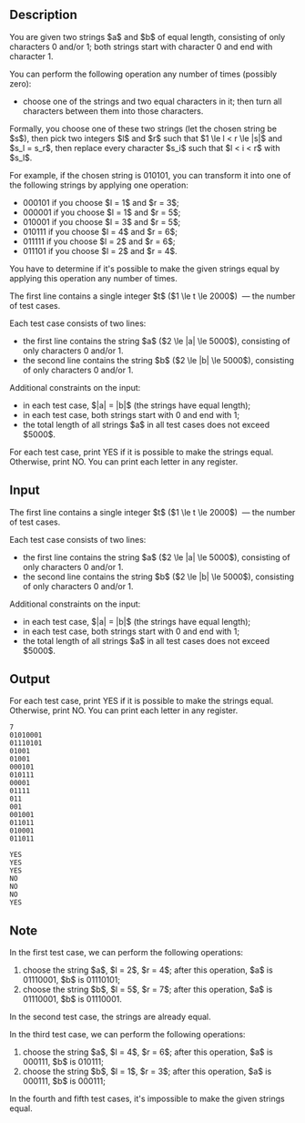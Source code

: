 ## Description

<div><p>You are given two strings $a$ and $b$ of equal length, consisting of only characters <span class="tex-font-style-tt">0</span> and/or <span class="tex-font-style-tt">1</span>; both strings start with character <span class="tex-font-style-tt">0</span> and end with character <span class="tex-font-style-tt">1</span>. </p><p>You can perform the following operation any number of times (possibly zero): </p><ul> <li> choose one of the strings and two <span class="tex-font-style-bf">equal</span> characters in it; then turn all characters between them into those characters. </li></ul><p>Formally, you choose one of these two strings (let the chosen string be $s$), then pick two integers $l$ and $r$ such that $1 \le l &lt; r \le |s|$ and $s_l = s_r$, then replace every character $s_i$ such that $l &lt; i &lt; r$ with $s_l$.</p><p>For example, if the chosen string is <span class="tex-font-style-tt">010101</span>, you can transform it into one of the following strings by applying one operation:</p><ul> <li> <span class="tex-font-style-tt">000101</span> if you choose $l = 1$ and $r = 3$; </li><li> <span class="tex-font-style-tt">000001</span> if you choose $l = 1$ and $r = 5$; </li><li> <span class="tex-font-style-tt">010001</span> if you choose $l = 3$ and $r = 5$; </li><li> <span class="tex-font-style-tt">010111</span> if you choose $l = 4$ and $r = 6$; </li><li> <span class="tex-font-style-tt">011111</span> if you choose $l = 2$ and $r = 6$; </li><li> <span class="tex-font-style-tt">011101</span> if you choose $l = 2$ and $r = 4$. </li></ul><p>You have to determine if it's possible to make the given strings equal by applying this operation any number of times.</p></div><div class="input-specification"><p>The first line contains a single integer $t$ ($1 \le t \le 2000$) &nbsp;— the number of test cases.</p><p>Each test case consists of two lines: </p><ul> <li> the first line contains the string $a$ ($2 \le |a| \le 5000$), consisting of only characters <span class="tex-font-style-tt">0</span> and/or <span class="tex-font-style-tt">1</span>. </li><li> the second line contains the string $b$ ($2 \le |b| \le 5000$), consisting of only characters <span class="tex-font-style-tt">0</span> and/or <span class="tex-font-style-tt">1</span>. </li></ul><p>Additional constraints on the input: </p><ul> <li> in each test case, $|a| = |b|$ (the strings have equal length); </li><li> in each test case, both strings start with <span class="tex-font-style-tt">0</span> and end with <span class="tex-font-style-tt">1</span>; </li><li> the total length of all strings $a$ in all test cases does not exceed $5000$. </li></ul></div><div class="output-specification"><p>For each test case, print <span class="tex-font-style-tt">YES</span> if it is possible to make the strings equal. Otherwise, print <span class="tex-font-style-tt">NO</span>. You can print each letter in any register.</p></div>

## Input

<p>The first line contains a single integer $t$ ($1 \le t \le 2000$) &nbsp;— the number of test cases.</p><p>Each test case consists of two lines: </p><ul> <li> the first line contains the string $a$ ($2 \le |a| \le 5000$), consisting of only characters <span class="tex-font-style-tt">0</span> and/or <span class="tex-font-style-tt">1</span>. </li><li> the second line contains the string $b$ ($2 \le |b| \le 5000$), consisting of only characters <span class="tex-font-style-tt">0</span> and/or <span class="tex-font-style-tt">1</span>. </li></ul><p>Additional constraints on the input: </p><ul> <li> in each test case, $|a| = |b|$ (the strings have equal length); </li><li> in each test case, both strings start with <span class="tex-font-style-tt">0</span> and end with <span class="tex-font-style-tt">1</span>; </li><li> the total length of all strings $a$ in all test cases does not exceed $5000$. </li></ul>

## Output

<p>For each test case, print <span class="tex-font-style-tt">YES</span> if it is possible to make the strings equal. Otherwise, print <span class="tex-font-style-tt">NO</span>. You can print each letter in any register.</p>





```input1|2,3,6,7,10,11,14,15
7
01010001
01110101
01001
01001
000101
010111
00001
01111
011
001
001001
011011
010001
011011
```




```output1
YES
YES
YES
NO
NO
NO
YES
```



## Note

<p>In the first test case, we can perform the following operations: </p><ol> <li> choose the string $a$, $l = 2$, $r = 4$; after this operation, $a$ is <span class="tex-font-style-tt">01110001</span>, $b$ is <span class="tex-font-style-tt">01110101</span>; </li><li> choose the string $b$, $l = 5$, $r = 7$; after this operation, $a$ is <span class="tex-font-style-tt">01110001</span>, $b$ is <span class="tex-font-style-tt">01110001</span>. </li></ol><p>In the second test case, the strings are already equal.</p><p>In the third test case, we can perform the following operations: </p><ol> <li> choose the string $a$, $l = 4$, $r = 6$; after this operation, $a$ is <span class="tex-font-style-tt">000111</span>, $b$ is <span class="tex-font-style-tt">010111</span>; </li><li> choose the string $b$, $l = 1$, $r = 3$; after this operation, $a$ is <span class="tex-font-style-tt">000111</span>, $b$ is <span class="tex-font-style-tt">000111</span>; </li></ol><p>In the fourth and fifth test cases, it's impossible to make the given strings equal.</p>
